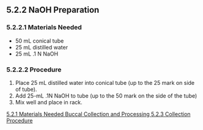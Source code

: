 ## 5.2.2 NaOH Preparation

### 5.2.2.1 Materials Needed

* 50 mL conical tube
* 25 mL distilled water
* 25 mL .1 N NaOH

### 5.2.2.2 Procedure

1.  Place 25 mL distilled water into conical tube (up to the 25 mark on side of tube).
2.  Add 25-mL .1N NaOH to tube (up to the 50 mark on the side of the tube)
3.  Mix well and place in rack.


<div class="center">
<div class="btn-group">
  <a href=":pages_path:/manuals/buccal-collection-processing/5-02-01-materials-needed.md" class="btn btn-default">
    <span class="glyphicon glyphicon-chevron-left"></span>
    5.2.1 Materials Needed
  </a>

  <a href=":pages_path:/manuals/buccal-collection-processing" class="btn btn-default">
    <span class="glyphicon glyphicon-chevron-up"></span>
    Buccal Collection and Processing
  </a>

  <a href=":pages_path:/manuals/buccal-collection-processing/5-02-03-collection-procedure.md" class="btn btn-success">
    5.2.3 Collection Procedure
    <span class="glyphicon glyphicon-chevron-right"></span>
  </a>
</div>
</div>
